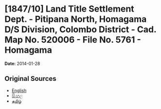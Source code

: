 # [1847/10] Land Title Settlement Dept. - Pitipana North, Homagama D/S Division, Colombo District - Cad. Map No. 520006 - File No. 5761 - Homagama

**Date:** 2014-01-28

## Original Sources

- [English](https://documents.gov.lk/view/extra-gazettes/2014/1/1847-10_E.pdf)
- [සිංහල](https://documents.gov.lk/view/extra-gazettes/2014/1/1847-10_S.pdf)
- [தமிழ்](https://documents.gov.lk/view/extra-gazettes/2014/1/1847-10_T.pdf)
